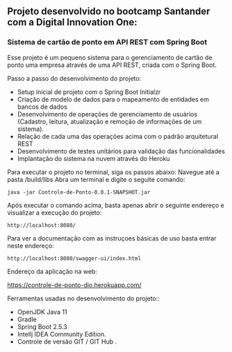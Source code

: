 ## Projeto desenvolvido no bootcamp Santander com a Digital Innovation One:

### Sistema de cartão de ponto em API REST com Spring Boot

Esse projeto é um pequeno sistema para o  gerenciamento de cartão de ponto uma empresa através de uma API REST, criada  com o Spring Boot.

Passo a passo do desenvolvimento do projeto:

- Setup inicial de projeto com o Spring Boot Initialzr
- Criação de modelo de dados para o mapeamento de entidades em bancos de dados
- Desenvolvimento de operações de gerenciamento de usuários (Cadastro, leitura, atualização e remoção de informações de um sistema).
- Relação de cada uma das operações acima com o padrão arquitetural  REST
- Desenvolvimento de testes unitários para validação das funcionalidades
- Implantação do sistema na nuvem através do Heroku

Para executar o projeto no terminal, siga os passos abaixo:
Navegue até a pasta /build/libs
Abra um terminal e digite o seguite comando:

```
java -jar Controle-de-Ponto-0.0.1-SNAPSHOT.jar
```

Após executar o comando acima, basta apenas abrir o seguinte endereço e visualizar a execução do projeto:

```
http://localhost:8080/
```

Para ver a documentação com as instruçoes básicas de uso basta entrar neste endereço:

`http://localhost:8080/swagger-ui/index.html`

Endereço da aplicação na web:

https://controle-de-ponto-dio.herokuapp.com/

Ferramentas usadas no desenvolvimento do projeto::

- OpenJDK Java 11 
- Gradle 
- Spring Boot 2.5.3
- Intellj IDEA Community Edition.
- Controle de versão GIT / GIT Hub .
